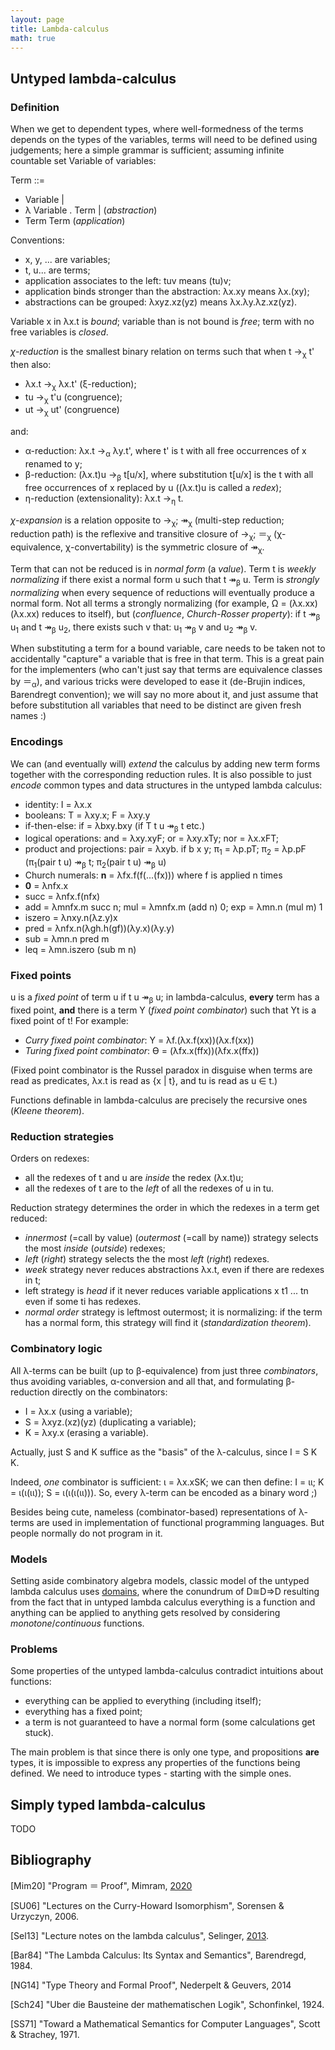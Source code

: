 ```yaml
---
layout: page
title: Lambda-calculus
math: true
---
```


## Untyped lambda-calculus ##

### Definition ###

When we get to dependent types, where well-formedness of the terms depends on the
types of the variables, terms will need to be defined using judgements; here a
simple grammar is sufficient; assuming infinite countable set Variable of variables:

Term ::=                 
 - Variable           \|
 - λ Variable . Term  \| (_abstraction_)
 - Term Term             (_application_)

Conventions:
  - x, y, ... are variables;
  - t, u... are terms;  
  - application associates to the left: tuv means (tu)v;
  - application binds stronger than the abstraction: λx.xy means λx.(xy);
  - abstractions can be grouped: λxyz.xz(yz) means λx.λy.λz.xz(yz).

Variable x in λx.t is _bound_; variable than is not bound is _free_;
term with no free variables is _closed_.

_χ-reduction_ is the smallest binary relation on terms
such that when t →<sub>χ</sub> t' then also:
- λx.t →<sub>χ</sub> λx.t' (ξ-reduction);
- tu →<sub>χ</sub> t'u (congruence);
- ut →<sub>χ</sub> ut' (congruence)

and:
- α-reduction: λx.t →<sub>α</sub> λy.t', where t' is t with all free occurrences of x
renamed to y;
- β-reduction: (λx.t)u →<sub>β</sub> t[u/x], where substitution t[u/x] is the t
with all free occurrences of x replaced by u ((λx.t)u is called a _redex_);
- η-reduction (extensionality): λx.t →<sub>η</sub> t.

_χ-expansion_ is a relation opposite to →<sub>χ</sub>;
↠<sub>χ</sub> (multi-step reduction; reduction path) is the reflexive and transitive
closure of →<sub>χ</sub>; ＝<sub>χ</sub> (χ-equivalence, χ-convertability) is the symmetric closure
of ↠<sub>χ</sub>.

Term that can not be reduced is in _normal form_ (a _value_). Term t is _weekly
normalizing_ if there exist a normal form u such that t ↠<sub>β</sub> u. Term is
_strongly normalizing_ when every sequence of reductions will eventually produce a
normal form. Not all terms a strongly normalizing (for example, Ω = (λx.xx)(λx.xx)
reduces to itself), but (_confluence_, _Church-Rosser property_):
if t ↠<sub>β</sub> u<sub>1</sub> and t ↠<sub>β</sub> u<sub>2</sub>,
there exists such v that: u<sub>1</sub> ↠<sub>β</sub> v and u<sub>2</sub> ↠<sub>β</sub> v.

When substituting a term for a bound variable, care needs to be taken not to
accidentally "capture" a variable that is free in that term. This is a great pain
for the implementers (who can't just say that terms are equivalence classes
by ＝<sub>α</sub>), and various tricks were developed to ease it (de-Brujin
indices, Barendregt convention); we will say no more about it, and just assume
that before substitution all variables that need to be distinct are given fresh names :)

### Encodings ###

We can (and eventually will) _extend_ the calculus by adding new term forms together
with the corresponding reduction rules.
It is also possible to just _encode_ common types and data structures in the untyped lambda calculus:
- identity: I = λx.x
- booleans: T = λxy.x; F = λxy.y
- if-then-else: if = λbxy.bxy (if T t u ↠<sub>β</sub> t etc.)
- logical operations: and = λxy.xyF; or = λxy.xTy; nor = λx.xFT;
- product and projections: pair = λxyb. if b x y; π<sub>1</sub> = λp.pT; π<sub>2</sub> = λp.pF
(π<sub>1</sub>(pair t u) ↠<sub>β</sub> t; π<sub>2</sub>(pair t u) ↠<sub>β</sub> u)
- Church numerals: **n** = λfx.f(f(...(fx))) where f is applied n times
- **0** = λnfx.x
- succ = λnfx.f(nfx)
- add = λmnfx.m succ n; mul = λmnfx.m (add n) 0; exp = λmn.n (mul m) 1
- iszero = λnxy.n(λz.y)x
- pred = λnfx.n(λgh.h(gf))(λy.x)(λy.y)
- sub = λmn.n pred m
- leq = λmn.iszero (sub m n)

### Fixed points ###

u is a _fixed point_ of term u if t u ↠<sub>β</sub> u; in lambda-calculus,
**every** term has a fixed point, **and** there is a term Y (_fixed point combinator_)
such that Yt is a fixed point of t! For example:
- _Curry fixed point combinator_: Y = λf.(λx.f(xx))(λx.f(xx))
- _Turing fixed point combinator_: ϴ = (λfx.x(ffx))(λfx.x(ffx))

(Fixed point combinator is the Russel paradox in disguise when terms are read as
predicates, λx.t is read as {x | t}, and tu is read as u ∈ t.)

Functions definable in lambda-calculus are precisely the recursive ones 
(_Kleene theorem_).

### Reduction strategies ###

Orders on redexes:
 - all the redexes of t and u are _inside_ the redex (λx.t)u;
 - all the redexes of t are to the _left_ of all the redexes of u in tu.

Reduction strategy determines the order in which the redexes in a term get reduced:
- _innermost_ (=call by value) (_outermost_ (=call by name)) strategy selects the most _inside_ (_outside_) redexes;
- _left_ (_right_) strategy selects the the most _left_ (_right_) redexes.
- _week_ strategy never reduces abstractions λx.t, even if there are redexes in t;
- left strategy is _head_ if it never reduces variable applications x t1 ... tn even
  if some ti has redexes.
- _normal order_ strategy is leftmost outermost; it is normalizing: if the term has
  a normal form, this strategy will find it (_standardization theorem_).

### Combinatory logic ###

All λ-terms can be built (up to β-equivalence) from just three _combinators_, thus avoiding
variables, α-conversion and all that, and formulating β-reduction directly on the combinators:
- I = λx.x (using a variable);
- S = λxyz.(xz)(yz) (duplicating a variable);
- K = λxy.x (erasing a variable).

Actually, just S and K suffice as the "basis" of the λ-calculus, since I = S K K.

Indeed, _one_ combinator is sufficient: ι = λx.xSK; we can then define:
I = ιι; K = ι(ι(ιι)); S = ι(ι(ι(ιι))). So, every λ-term can be encoded as a binary word ;)

Besides being cute, nameless (combinator-based) representations of λ-terms are
used in implementation of functional programming languages. But people normally do not program in it.

### Models ###

Setting aside combinatory algebra models, classic model of the untyped
lambda calculus uses [domains](https://ncatlab.org/nlab/show/domain+theory),
where the conundrum of D≅D⇒D resulting from the fact that in untyped lambda calculus
everything is a function and anything can be applied to anything gets resolved by
considering _monotone_/_continuous_ functions.

### Problems ###

Some properties of the untyped lambda-calculus contradict intuitions about functions:
- everything can be applied to everything (including itself);
- everything has a fixed point;
- a term is not guaranteed to have a normal form (some calculations get stuck).

The main problem is that since there is only one type, and propositions **are** types,
it is impossible to express any properties of the functions being defined.
We need to introduce types - starting with the simple ones.

## Simply typed lambda-calculus ##

TODO

## Bibliography ##

[Mim20] "Program ＝ Proof", Mimram, [2020](https://www.lix.polytechnique.fr/Labo/Samuel.Mimram/teaching/INF551/course.pdf)

[SU06] "Lectures on the Curry-Howard Isomorphism", Sorensen & Urzyczyn, 2006.

[Sel13] "Lecture notes on the lambda calculus", Selinger, [2013](https://arxiv.org/pdf/0804.3434.pdf).

[Bar84] "The Lambda Calculus: Its Syntax and Semantics", Barendregd, 1984.

[NG14] "Type Theory and Formal Proof", Nederpelt & Geuvers, 2014

[Sch24] "Uber die Bausteine der mathematischen Logik", Schonfinkel, 1924.

[SS71] "Toward a Mathematical Semantics for Computer Languages", Scott & Strachey, 1971.

